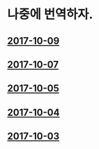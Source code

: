 # 나중에 번역하자.
## [2017-10-09](2017-10-09)
## [2017-10-07](2017-10-07)
## [2017-10-05](2017-10-05)
## [2017-10-04](2017-10-04)
## [2017-10-03](2017-10-03)
